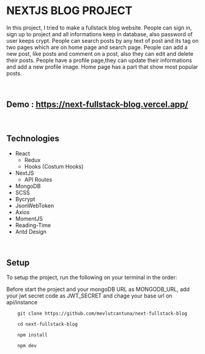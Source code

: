 # NEXTJS BLOG PROJECT


In this project, I tried to make a fullstack blog website. People can sign in, sign up to project and all informations keep in database, also password of user keeps crypt. People can search posts by any text of post and its tag on two pages which are on home page and search page. People can add a new post, like posts and comment on a post, also they can edit and delete their posts. People have a profile page,they can update their informations and add a new profile image. Home page has a part that show most popular posts.

 &nbsp;
## Demo : https://next-fullstack-blog.vercel.app/

 &nbsp;

## Technologies

- React
    - Redux
    - Hooks (Costum Hooks)
- NextJS
    - API Routes
- MongoDB
- SCSS
- Bycrypt
- JsonWebToken
- Axios
- MomentJS
- Reading-Time
- Antd Design


 &nbsp;

## Setup
To setup the project, run the following on your terminal in the order:

Before start the project and your mongoDB URL as MONGODB_URL, add your jwt secret code as JWT_SECRET and chage your base url on api/instance


```
    git clone https://github.com/mevlutcantuna/next-fullstack-blog
```

```
    cd next-fullstack-blog
```    
```
    npm install
``` 
```
    npm dev
```

